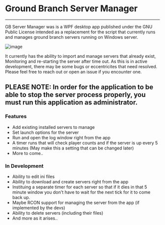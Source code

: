 # Ground Branch Server Manager
---
GB Server Manager was is a WPF desktop app published under the GNU Public License intended as a replacement for the script that currently runs and manages ground branch servers running on Windows server.

![image](https://user-images.githubusercontent.com/12722354/186228204-356426d6-0fbd-4aa6-b877-37d8e1608f9c.png)

It currently has the ability to import and manage servers that already exist, Monitoring and re-starting the server after time out. As this is in active development, there may be some bugs or eccentricites that need resolved.  Please feel free to reach out or open an issue if you encounter one.

## PLEASE NOTE: In order for the application to be able to stop the server process properly, you must run this application as administrator.

### Features
- Add existing installed servers to manage
- Set launch options for the server
- Run and open the log window right from the app
- A timer runs that will check player counts and if the server is up every 5 minutes (May make this a setting that can be changed later)
- More to come..

### In Development
- Ability to edit ini files
- Ability to download and create servers right from the app
- Instituing a separate timer for each server so that if it dies in that 5 minute window you don't have to wait for the next tick for it to come back up.
- Maybe RCON support for managing the server from the app (if implemented by the devs)
- Ability to delete servers (including their files)
- And more as it arises..

